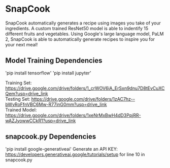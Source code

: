 # SnapCook

SnapCook automatically generates a recipe using images you take of your ingredients. A custom trained ResNet50 model is able to indentify 15 different fruits and vegetables. Using Google's large language model, PaLM 2, SnapCook is able to automatically generate recipes to inspire you for your next meal! 

## Model Training Dependencies

'pip install tensorflow'
'pip install jupyter'

Training Set: https://drive.google.com/drive/folders/1_crWOV6iA_ErSxn9dnu7D8tEvCuXCQem?usp=drive_link  
Testing Set: https://drive.google.com/drive/folders/1zAC7hz--bWvRoFfnVBC6Mw-R77inG0mm?usp=drive_link  
Trained Model: https://drive.google.com/drive/folders/1xeNrMxBwH4dD3PpjRR-wAZJyowwCCkR1?usp=drive_link  

## snapcook.py Dependencies
'pip install google-generativeai'
Generate an API KEY: https://developers.generativeai.google/tutorials/setup for line 10 in snapcook.py
